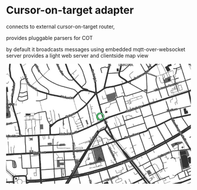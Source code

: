 # Cursor-on-target adapter

connects to external cursor-on-target router, 

provides pluggable parsers for COT

by default it broadcasts messages using embedded mqtt-over-websocket server
provides a light web server and clientside map view

![SHOT](./screenshot.jpg)
